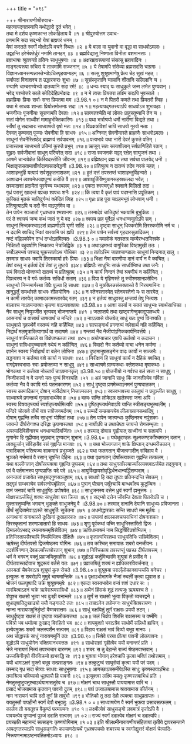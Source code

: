 +++
title = "०९८"

+++
श्रीनारायणीश्रीरुवाच-  
महत्यापद्गतस्यापि यथोद्धारो द्रुतं भवेत् ।  
तथा मे दर्शय कृष्णकान्त लोकहिताय वै ॥१ ॥
श्रीपुरुषोत्तम उवाच-  
प्रणमामि सदा सद्भ्यो येषां ब्रह्मपरं धनम् ।  
येषां करतले स्वर्गो मोक्षोऽपि वचने स्थितः ॥२ ॥
ये बाला वा युवानो वा वृद्धा वा साधवोऽमलाः ।  
उद्वहन्ति हरेर्भक्तेर्धुरं नमामि तानहम् ॥३ ॥
ब्रह्मविद्यासु निष्णाता विनीता वशमानसाः ।  
ब्रह्मभाषाः श्रुतवन्तो व्रतिनः साधुभूषणाः ॥४ ॥
अक्षरब्रह्मरूपाणां संसत्सु ब्रहावादिनः ।  
माङ्गल्यरूपा रुचिरा ये तान्नमामि सज्जनान् ॥५ ॥
ये तेषामपि संसेव्या ब्रह्मसदसि चाग्रगाः ।  
विज्ञानध्यानसम्पन्नास्तेभ्योऽधिस्पृहयाम्यहम् ॥६ ॥
सत्सु शुश्रूषमाणेषु प्रेत्य चेह सुखं महत् ।  
सर्वापदां विनाशश्च त उद्धारकराः शुभाः ॥७ ॥
सुसंस्कृतानि चान्नानि शीतानि सलिलानि च ।  
रम्याणि चाम्बराण्येभ्यो दातव्यानि सदा रमे! ॥८ ॥
धन्यः स्याद् यः साधुकुले जन्म लभेत पुण्यवान् ।  
भवेद् यश्चोत्तरे काले कोटिदेहिप्रमोक्षदः ॥९ ॥
न मे त्वत्तः प्रियतरा लक्ष्मि काऽपि भुवस्तले ।  
ब्रह्मप्रियाः प्रियाः सर्वाः सन्त प्रियतमा मम ॥3.98.१ ०॥
न मे पितरौ कमले तथा प्रियतरौ त्विह ।  
यथा मे साधवः शान्ताः प्रियोत्तमोत्तमाः सदा ॥१ १॥
महत्यापद्गतस्याऽपि साधवोऽत्र शुभावहाः ।  
भजनीयाः पूजनीयाः सुराणामपि देवताः ॥१२॥
सात्त्वतश्चेति मां लोकाः प्राहुस्तुष्यामि तेन च ।  
सतां योगेन साध्वीशं मामाहुर्भक्तिकारिणः ॥१३॥
यथा भर्त्राश्रयो धर्मो नारीणां विद्यते तथा ।  
सर्वेषां तु सदाचारः साध्वाश्रयो वृषो मतः ॥१४॥
विप्रक्षत्रविशां चापि साधवो गुरवो मताः ।  
देववत् कृष्णवत् पूज्याः सेवनीया हि साधवः ॥१५॥
अग्निवत् सेवनीयास्ते ब्राह्मणैः साधवोऽमलाः ।  
साधूनां सेवनैस्तिष्ठेद् ब्राह्मण्यं सर्वपावनम् ॥१६॥
पत्यभावे यथा नारी देवरं कुरुते पतिम् ।  
प्रजास्तथा साध्वभावे प्रतिमां कुरुते प्रभुम् ॥१७॥
ऋजून् सतः सत्यशीलान् सर्वप्राणिहिते रतान् ।  
सुहृदः सर्वजीवानां साधून् परिचरेत् सदा ॥१८॥
राजा स्वजनकं यद्वद् रक्षेत् साघुजनं तथा ।  
आश्रमे चान्ववेक्षेत किंस्विदस्तीति जीवनम् ॥१९॥
ब्रह्मिष्ठान् ब्रह्म च तथा सर्वथा पालयेद् धनी ।  
भिक्षातृप्तसतामाशीर्वादानासादयेद्धनी ॥3.98.२०॥
प्रतिश्रुत्य न दातव्यं तदेव नरकं महत् ।  
आशाहन्तुर्हि यत्पापं सर्वसुकृतनाशकम् ॥२१ ॥
हुतं दत्तं तपस्तप्तं चाशाहन्तुर्विहन्यते ।  
आशादानं त्वश्वमेधयज्ञपुण्यं करोति वै॥२२॥
आशापूर्तिर्विष्णुयागसहस्रफलदा भवेत् ।  
तस्मादाशां प्रदायैतां पूरयेच्च यथाबलम् ॥२३॥
एकदा श्वपचगृध्रौ श्मशाने मिलितौ तदा ।  
गृध्रं परासुं खादन्तं पप्रच्छ श्वपचः शनैः ॥२४॥
किं त्वया वै कृतं पापं यदश्नासि प्रपूतिकम् ।  
कुत्सितं मृतकं चातिदुर्गन्धं क्लेदितं त्विह ॥२५॥
गृध्रः प्राह पुरा चाऽहमभूवं लोभवान् धनी ।  
प्रतिश्रुत्याऽपि च ददौ नैव वाऽपूर्णमेव वा ।  
तेन पापेन सञ्जातो गृध्रश्चात्र श्मशानगः ॥२६॥
तस्मादेवं चातिदुष्टं भक्षयामि बुभुक्षितः ।  
परं ते श्वापचं जन्म कथं जातं नु मे वद ॥२७॥
श्वपच प्राह पूर्वेऽहं धनधान्ययुतोऽपि सन् ।  
साधूनां निन्दकश्चाऽऽसं ब्राह्मणोऽपि घृणी सति! ॥२८॥
दृष्ट्वा साधून् धिक्करोमि तिरस्करोमि नर्म च ।  
न ददामि क्वचिद् भिक्षां वारयामि परं ह्यपि ॥२९॥
तेन पापेन सर्वस्वं गृहदारसुतादिकम् ।  
नष्टं वह्निप्रकोपेन दग्धं दग्धोऽहमित्यतः ॥3.98.३ ०॥
यमलोकं गतस्तत्र याम्यैरन्धतमिस्रके ।  
निक्षिप्तौ बहुवर्षाणि निष्कास्य नेत्रजिह्विके ॥३ १॥
अथाऽहमभवं वागुरिका विष्टामुखी ततः ।  
सर्पोऽहमभवं पश्चाद् घूकस्ततोऽथ गोधिका ॥३ २॥
ततोऽस्मि जातश्चाण्डालः साधूनां निन्दनात् खलु ।  
तस्मान्न साधवः क्वापि तिरस्कार्या हरेः प्रियाः ॥३३॥
भिक्षा नैषां वारणीया दानं वार्यं न वै क्वचित् ।  
तेषां वस्तु न हर्तव्यं देयं तेषां तु तुष्टये ॥३४॥
ब्रह्मिष्ठैः साधुभिः साकं साध्वीभिश्च तथा जनैः ।  
समं विवादो मोक्तव्यो दातव्यं च प्रतिश्रुतम् ॥३५॥
न कार्यं निन्दनं तेषां श्रवणीयं न कर्हिचित् ।  
विप्रत्वस्य न वै गर्वः कर्तव्यः सन्निधौ सताम् ॥३६॥
विप्रा ये गृहिणस्ते तु स्त्रीश्मशानप्रसेविनः ।  
साधुभ्यो निम्नमार्गस्था विप्रैः पूज्या हि साधवः ॥३७॥
ये मूत्रक्लिन्नसंसक्तास्ते वै निरयगामिनः ।  
तानुद्धर्तुं समर्थास्ते साधवः शीलयोगिनः ॥३८॥
न स्तेनस्तारयेत् स्तेनमस्तेनो यः स तारयेत् ।  
न कामी तारयेत् कामादकामस्तारयेद् रतम् ॥३९॥
न हर्तव्यं साधुवस्तु क्षन्तव्यं तेषु नित्यशः ।  
बालाश्च नाऽवमन्तव्याः कृपणा वाऽप्यशक्तयः ॥3.98.४०॥
आशा कार्या न सततं साधुभ्यः स्वार्थसाधिका ।  
नैव साधून् नियुञ्जीत भृत्यवद् भोजनाप्तये ॥४१ ॥
जलाप्तये तथा खष्ट्वागेन्दुकाद्युपलब्धये ।  
आसनार्थं च वासार्थं चाश्रयार्थं च मन्दिरे ॥४२॥
नाऽऽयासे योजयेत् साधुं यतः पुण्यं विनश्यति ।  
साधुवासे गृहस्थैर्वै वस्तव्यं नहि कर्हिचित् ॥४३॥
सत्सङ्गार्थं प्रगन्तव्यं क्लेशार्थं नहि कर्हिचित् ।  
निद्रार्थं मलमूत्रादित्यागार्थं वा सदाश्रमे ॥४४॥
गन्तव्यं नैव नैजीयांऽगिककार्यनिवर्त्तये ।  
साधूनां शान्तिकाले वा विक्षेपश्चलता तथा ॥४५॥
अयोग्याचार एवापि कर्तव्यो न कदाचन ।  
साधूनां सन्निधावुच्चासने स्थेयं न कर्हिचित् ॥४६॥
विवादो नैव कर्तव्यो वाचा धनेन कर्मणा ।  
ज्ञानेन स्वस्य निर्वाहार्थं वा बलेन लोभिना ॥४७॥
दुष्टमानुषसङ्गेन वादः कार्यो न सज्जनैः ।  
तद्धनाशा न कर्तव्या वशे कार्या न साधवः ॥४८॥
निरीक्षणं हि साधूनां कार्यं न दैहिकं क्वचित् ।  
रागद्वेषस्वभावाः स्वाः प्रयोक्तव्या न साधुषु ॥४९॥
साध्वाश्रमे ग्राम्यकथाः क्लेशकथा मृषाकथाः ।  
भोगकथा न कर्तव्या नोच्चार्यं चाऽपमानकृत् ॥3.98.५०॥
योजनीयो न गर्वश्च बलं सत्ता न साधुषु ।  
निम्नीकार्या न वै सन्तो यतः पुण्यं विनश्यति ।५१ ॥
अहं जानामि साधुः किं जानतीत्येव गर्विता ।  
कर्तव्या नैव वै क्वापि गर्वः पतनकारणम् ॥५२॥
साधुं दृष्ट्वा प्रणमेच्चाऽनमनं पुण्यघातकम् ।  
स्वस्य कामादिकान् दोषान् नारीदोषान् निजात्मकान् ॥५३॥
स्वस्वभावस्य कालुष्यं न प्रयुञ्जीत साधुषु ।  
साध्वाश्रमे प्रगन्तव्यं गुणलाभार्थमेव ह ॥५४॥
बहवः सन्ति लोकेऽत्र खलेश्वरा जना अपि ।  
स्वस्य विषयतृप्त्यर्थं स्पर्शतृप्त्यर्थमित्यपि ॥५५॥
दृष्टितृप्त्यर्थमेवाऽपि यान्ति स्त्रीसङ्घभूस्थलीम् ।  
मन्दिरे चोत्सवे तीर्थे यत्र स्त्रीजनमर्दनम् ॥५६॥
सम्मर्दे सम्प्रयान्त्येव लीलाख्यानकथादिषु ।  
दोषान् गृह्णन्ति तत्रैव साधूनां योषितां तथा ॥५७॥
तेन पापेन जात्यन्धाः कुष्ठिनश्च नपुंसकाः ।  
जायन्ते दीर्घरोगाश्च दरिद्राः कृपणास्तथा ॥५८॥
नार्योऽपि च तथाचेष्टा जायन्ते रोगसम्भृताः ।  
अपत्यादिविहीनाश्च धनधान्यादिवर्जिताः ॥५९॥
तस्माद् दोषान्न गृह्णीयात् साध्वीनां च सतामपि ।  
गुणानेव हि गृह्णीयात् सुखदान् पुण्यदान् शुभान् ॥3.98.६० ॥
यथेक्षुदण्डतः सूक्ष्मकण्टकाँश्चमरान् दलान् ।  
त्वक्कूर्चान् संविहायैव रसं गृह्णन्ति मानवाः ॥६ १ ॥
यथा भोज्यगतान् शाके क्षिप्तान् दग्धमरीचकान् ।  
पत्रादिकान् परित्यज्य शाकमात्रं प्रभुञ्जते ॥६२॥
यथा फलगतान् बीजत्वगादीन् संविहाय वै ।  
भुञ्जते गर्भमात्रं वै रसान् चूषन्ति देहिनः ॥६३॥
यथा वृक्षगतान् दोषाँस्त्यक्त्वा गृह्णन्ति तत्फलम् ।  
यथा वल्लीगतान् दोषाँस्त्यक्त्वा गृह्णन्ति पुष्पकम् ॥६४॥
तथा साधुगताँस्त्याज्याँस्त्यक्त्वाऽर्जयेत तद्गुणान् ।  
एवं वै वर्तमानस्य पुण्यप्राप्तिः पदे पदे ॥६५॥
आयुर्विद्यायशोवृद्धिर्धनधान्यर्द्धिसम्पदाम् ।  
अनन्तत्वं प्रजायेत साधुसद्गुणसञ्जुषाम् ॥६६॥
साधवो हि यदा तुष्टाः प्रतिनन्दन्ति सेवकम् ।  
तद्गृहं सम्भवत्येव सर्वरत्नोपबृंहितम् ॥६७॥
पुत्रान् पौत्रान् पशूँश्चापि बान्धवाँश्च कुटुम्बिनः ।  
ग्रामं जनपदं चापि साधुतुष्टिः प्रपोषयेत् ॥६८॥
साधुजनस्य दत्तेन ध्रुवं स्वर्गो ह्यनुत्तमः ।  
मोक्षश्चाऽर्जयितुं शक्यः साधुसेवा परा क्रिया ॥६९॥
सद्भ्यो दत्तेन जीवन्ति देवताः पितरोऽपि च ।  
मुक्तास्तुष्यन्ति भगवान् भुङ्क्ते साधुजनेषु वै ॥3.98.७०॥
तस्माद् दानानि देयानि साधुभ्यः प्रविजानता ।  
तीर्थं सुदिव्यमेवाऽऽस्ते साधुमूर्तिः सुचेतना ॥७१ ॥
अधमोद्धारकाः सन्ति साधवो मम मूर्तयः ।  
अनाथानां सनाथास्ते दुःखिनां दुःखहारकाः ॥७२॥
पापानां क्षालकाश्चापराधिनां दोषनाशकाः ।  
तिरस्कृतानां शरणप्रदातारो हि साधवः ॥७३॥
शृणु पूर्वकथां वच्मि साधुभिस्तारितो द्विजः ।  
हिमालयेऽभवद् रम्यमाश्रममृषिसेवितम् ॥७४॥
ऋषिधामाश्रमं नाम सिद्धर्षिविप्रशोभितम् ।  
व्रतिभिस्तापसैश्चापि नियमिभिश्च दीक्षितैः ॥७५॥
कृतात्मभिस्तथा साधुयतिभिः सन्निवेशितम् ।  
ऋषेस्तु दीर्घतपसो द्विजश्रेष्ठस्य योगिनः ॥७६॥
तत्र कश्चित् समायातः शबरो वनजीवनः ।  
ददर्शर्षिगणान् देवकल्पाँस्तपोरतान् शुभान् ॥७७॥
निश्चिकाय तपस्तप्तुं पप्रच्छ दीर्घतापसम् ।  
धर्मं मे भगवन् वक्तुं प्रव्राजयितुमर्हसि ॥७८॥
शूद्रोऽहृं कर्तुमिच्छामि शुश्रूषां ते प्रसीद मे ।  
दीर्घतपास्तदोवाच शूद्रस्त्वं वर्तसे यतः ॥७९॥
प्रव्राजयितुं शक्यं न ह्यधिकारविवर्जनात् ।  
आस्यतां चैवमेवाऽत्र शुश्रूषां कुरु रोचते ॥3.98.८०॥
शुश्रूषया पराल्ँलोकानवाप्स्यसि वनेचर ।  
इत्युक्तः स शबरोऽपि मुमुदे चाश्रमान्तिके ॥८१॥
वृक्षाऽधोभागके नैजां स्थलीं कृत्वा ह्युवास ह ।  
भोजनं फलपुष्पादि चक्रे शुश्रूषणमृषेः ॥८२॥
एकदा स्वस्वभावेन वन्यं शशं दधार सः ।  
मारयित्वाऽदनं चक्रे ऋषेराश्रमसन्निधौ ॥८३॥
अथैनं हिंसकं शूद्रं तत्यजुः ऋषयश्च ते ।  
शेपुश्च राक्षसो भूत्वा भव दुःखी वनान्तरे ॥८४॥
तूर्णं स राक्षसो भूत्वा विकृतो व्यचरद्वने ।  
क्षुधातृषातिदुःखाढ्यो ययौ गङ्गातटे ततः ॥८५॥
तत्राऽनेन तपोमग्नः साधुर्भक्तिपरायणः ।  
नाम्ना नारायणमुनिर्दृष्टो वैष्णवसत्तमः ॥८६॥
साधुं भक्षयितुं तूर्णं राक्षसः प्रययौ तटम् ।  
साधुर्दृष्ट्वा राक्षसं तं दृष्ट्या व्यलोकयत्तथा ॥८७॥
जलं चिक्षेप शिरसि राक्षसस्य च वर्ष्मणि ।  
पवित्रो भव धर्मात्मा दुःखाद् विरहितो भव ॥८८॥
शापमुक्तो भवाऽत्रैव साधोर्मे सन्निधौ ह्यघिन् ।  
इत्येवमुक्तः शबरो जलस्पर्शेन सत्वरम् ॥८९॥
विहाय राक्षसं भावं दिव्यो बभूव मानवः ।  
अथ चोद्धारकं साधुं नारायणमुनिं ततः ॥3.98.९०॥
सिषेवे परया प्रीत्या पावनी लोकपावनः ।  
शूद्रोऽपि साधुयोगेन भक्तिमानभवत्ततः ॥९१ ॥
साधोराज्ञां गृहीत्वैव ययौ वनान्तरं प्रति ।  
भेजे नारायणं नित्यं तपश्चचार दारुणम् ॥९२॥
शबरः स तु देहान्ते राज्यं श्रेष्ठमवाप्तवान् ।  
उज्जयिनीनृपो वीरविक्रमो ह्यभवद्धि सः ॥९३॥
भुक्त्वा भोगान् हरेश्चापि कृत्वा भक्तिं तथोत्तमाम् ।  
ययौ धामाऽक्षरं मुक्तो बभूव सत्प्रसङ्गतः ॥९४॥
तत्कुटुम्बं साघुसेवां कृत्वा ययौ परं पदम् ।  
तस्माद् गृध्र सदा सेव्याः साधवः साधुभूषणाः ॥९५॥
आगच्छाऽत्रसमीपेऽस्ति साधुः कृष्णस्तवाऽभिधः ।  
तमाश्रित्य भविष्यावो धूतपापौ हि पावनौ ॥९६॥
इत्युक्त्वा लक्ष्मि ययतुः कृष्णस्तवाभिधं प्रति ।  
नेमतुस्तुष्टुवतुश्चाऽर्थयामासतुरेव च ॥९७॥
मोक्षणं चाथ साधुस्तौ पाययामास वारि च ।  
प्रसादं भोजयामास कृतवान् पावनो द्रुतम् ॥९८॥
पापं प्रज्वालयामास श्रावयामास कीर्तनम् ।  
नाम नारायणं चापि ददौ तूर्णं हि तावुभौ ॥९९॥
भौतिकौ तु तदा देहौ त्यक्त्वा साधुप्रतापतः ।  
ययतुस्तौ पापहीनौ स्वर्गं देवौ बभूवतुः ॥3.98.१ ० ०॥
साध्वाश्रयेण वै स्वर्गं भुक्त्वा प्रसादसत्फलम् ।  
कालेन तौ ययतुश्च वैकुण्ठं परमात्मनः ॥१० १॥
लक्ष्मीत्येवं साधुसङ्गो लवमात्रं कृतोऽपि वै ।  
पावयत्येव पुण्यानां पुञ्जं ददाति सत्वरम् ॥१ ०२॥
राज्यं स्वर्गं ददात्येव मोक्षणं च ददात्यपि।  
प्रयच्छति महानन्दं सत्सङ्गः कृष्णयोगिनाम् ॥१ ०३॥
इति श्रीलक्ष्मीनारायणीयसंहितायां तृतीये द्वापरसन्ताने आपद्गतस्याऽपि साधुसङ्गतिः कल्याणदेत्यर्थे गृध्रश्वपचयोः शबरस्य च स्वर्गाद्युत्तरं मोक्षणं चेत्यादि-  
निरूपणनामाऽष्टनवतितमोऽध्यायः ॥९८ ॥
    
